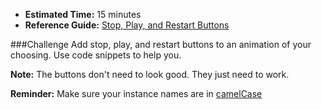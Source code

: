 * **Estimated Time:** 15 minutes
* **Reference Guide:** [Stop, Play, and Restart Buttons](https://github.com/christensenacademy/christensen-academy/blob/master/modules/beginning-actionscript/reference.md#buttons)

###Challenge
Add stop, play, and restart buttons to an animation of your choosing. Use code snippets to help you.

**Note:** The buttons don't need to look good. They just need to work.

**Reminder:** Make sure your instance names are in [camelCase](https://github.com/christensenacademy/christensen-academy/blob/master/modules/beginning-actionscript/reference.md#camelcase-and-uppercamelcase)